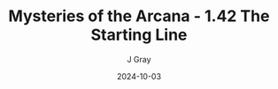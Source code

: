 ---
title: 'Mysteries of the Arcana - 1.42 The Starting Line'
alt: 'Mysteries of the Arcana'
date: '2024-10-03'
author: 'J Gray'
artist: 'Keira'
---